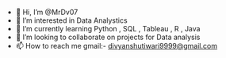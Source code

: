 - 👋 Hi, I’m @MrDv07
- 👀 I’m interested in Data Analystics
- 🌱 I’m currently learning Python , SQL , Tableau , R , Java 
- 💞️ I’m looking to collaborate on projects for Data analysis
- 📫 How to reach me gmail:- divyanshutiwari9999@gmail.com

<!---
MrDv07/MrDv07 is a ✨ special ✨ repository because its `README.md` (this file) appears on your GitHub profile.
You can click the Preview link to take a look at your changes.
--->
